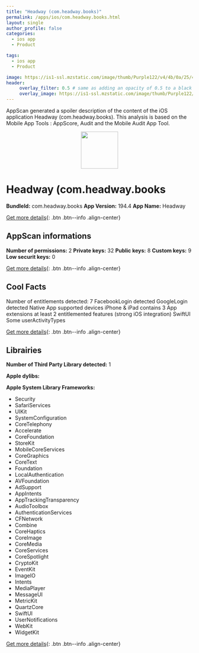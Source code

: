 ```yaml
---
title: "Headway (com.headway.books)"
permalink: /apps/ios/com.headway.books.html
layout: single
author_profile: false
categories: 
  - ios app 
  - Product 

tags: 
  - ios app 
  - Product 

image: https://is1-ssl.mzstatic.com/image/thumb/Purple122/v4/4b/0a/25/4b0a255f-62e8-0bde-341b-8ff4e707a039/AppIcon-0-0-1x_U007emarketing-0-10-0-85-220.png/512x512bb.jpg
header: 
     overlay_filter: 0.5 # same as adding an opacity of 0.5 to a black background
     overlay_image: https://is1-ssl.mzstatic.com/image/thumb/Purple122/v4/4b/0a/25/4b0a255f-62e8-0bde-341b-8ff4e707a039/AppIcon-0-0-1x_U007emarketing-0-10-0-85-220.png/512x512bb.jpg
---
```

AppScan generated a spoiler description of the content of the iOS application Headway (com.headway.books). This analysis is based on the Mobile App Tools : AppScore, Audit and the Mobile Audit App Tool.

  
  
<div style="text-align: center;"><img src="https://is1-ssl.mzstatic.com/image/thumb/Purple122/v4/4b/0a/25/4b0a255f-62e8-0bde-341b-8ff4e707a039/AppIcon-0-0-1x_U007emarketing-0-10-0-85-220.png/512x512bb.jpg" width="100" height="100"></div>  
  
# Headway (com.headway.books

**BundleId:** com.headway.books
**App Version:** 194.4
**App Name:** Headway


[Get more details](/pricing.html){: .btn .btn--info .align-center}  
  
## AppScan informations 

**Number of permissions:** 2
**Private keys:** 32
**Public keys:** 8
**Custom keys:** 9
**Low securit keys:** 0
  
[Get more details](/pricing.html){: .btn .btn--info .align-center}

## Cool Facts

Number of entitlements detected: 7
FacebookLogin detected
GoogleLogin detected
Native App
supported devices iPhone & iPad
contains 3 App extensions
at least 2 entitlemented features (strong iOS integration)
SwiftUI
Some userActivityTypes
  
[Get more details](/pricing.html){: .btn .btn--info .align-center}

## Librairies 
**Number of Third Party Library detected:** 1

**Apple dylibs:**


**Apple System Library Frameworks:**
- Security
- SafariServices
- UIKit
- SystemConfiguration
- CoreTelephony
- Accelerate
- CoreFoundation
- StoreKit
- MobileCoreServices
- CoreGraphics
- CoreText
- Foundation
- LocalAuthentication
- AVFoundation
- AdSupport
- AppIntents
- AppTrackingTransparency
- AudioToolbox
- AuthenticationServices
- CFNetwork
- Combine
- CoreHaptics
- CoreImage
- CoreMedia
- CoreServices
- CoreSpotlight
- CryptoKit
- EventKit
- ImageIO
- Intents
- MediaPlayer
- MessageUI
- MetricKit
- QuartzCore
- SwiftUI
- UserNotifications
- WebKit
- WidgetKit


  
[Get more details](/pricing.html){: .btn .btn--info .align-center}

